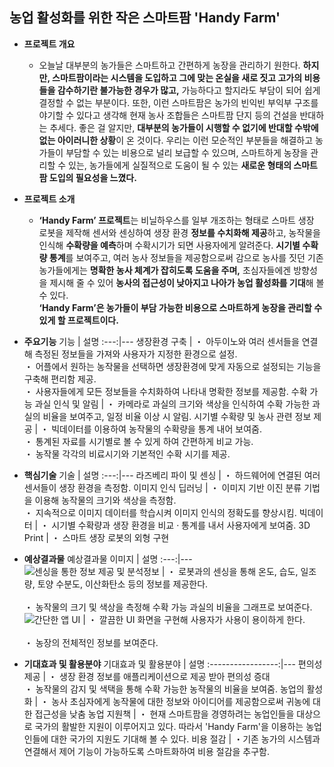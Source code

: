 ## 농업 활성화를 위한 작은 스마트팜 'Handy Farm'

- **프로젝트 개요**
  - 오늘날 대부분의 농가들은 스마트하고 간편하게 농장을 관리하기 원한다.
  **하지만, 스마트팜이라는 시스템을 도입하고 그에 맞는 온실을 새로 짓고 고가의 비용들을 감수하기란 불가능한 경우가 많고,** 가능하다고 할지라도 부담이 되어 쉽게 결정할 수 없는 부분이다.
  또한, 이런 스마트팜은 농가의 빈익빈 부익부 구조를 야기할 수 있다고 생각해 현재 농사 조합들은 스마트팜 단지 등의 건설을 반대하는 추세다.
  좋은 걸 알지만, **대부분의 농가들이 시행할 수 없기에 반대할 수밖에 없는 아이러니한 상황**이 온 것이다.
  우리는 이런 모순적인 부분들을 해결하고 농가들이 부담할 수 있는 비용으로 널리 보급할 수 있으며, 스마트하게 농장을 관리할 수 있는, 농가들에게 실질적으로 도움이 될 수 있는 **새로운 형태의 스마트팜 도입의 필요성을 느꼈다.**
  
- **프로젝트 소개**
  - **‘Handy Farm’ 프로젝트**는 비닐하우스를 일부 개조하는 형태로 스마트 생장 로봇을 제작해 센서와 센싱하여 생장 환경 **정보를 수치화해 제공**하고, 농작물을 인식해 **수확량을 예측**하며
  수확시기가 되면 사용자에게 알려준다. **시기별 수확량 통계**를 보여주고, 여러 농사 정보들을 제공함으로써 감으로 농사를 짓던 기존 농가들에게는 **명확한 농사 체계가 잡히도록 도움을 주며,**
  초심자들에겐 방향성을 제시해 줄 수 있어 **농사의 접근성이 낮아지고 나아가 농업 활성화를 기대**해 볼 수 있다.<br>
  **‘Handy Farm’은 농가들이 부담 가능한 비용으로 스마트하게 농장을 관리할 수 있게 할 프로젝트이다.**
- **주요기능**
  기능 | 설명
  :---:|---
  생장환경 구축 | ・ 아두이노와 여러 센서들을 연결해 측정된 정보들을 가져와 사용자가 지정한 환경으로 설정.<br>・ 어플에서 원하는 농작물을 선택하면 생장환경에 맞게 자동으로 설정되는 기능을 구축해 편리함 제공.<br>・ 사용자들에게 모든 정보들을 수치화하여 나타내 명확한 정보를 제공함.
  수확 가능 과실 인식 및 알림 | ・ 카메라로 과실의 크기와 색상을 인식하여 수확 가능한 과실의 비율을 보여주고, 일정 비율 이상 시 알림.
  시기별 수확량 및 농사 관련 정보 제공 | ・ 빅데이터를 이용하여 농작물의 수확량을 통계 내어 보여줌.<br>・ 통계된 자료를 시기별로 볼 수 있게 하여 간편하게 비교 가능.<br>・ 농작물 각각의 비료시기와 기본적인 수확 시기를 제공.
  
- **핵심기술**
  기술 | 설명
  :---:|---
  라즈베리 파이 및 센싱 | ・ 하드웨어에 연결된 여러 센서들이 생장 환경을 측정함.
  이미지 인식 딥러닝 | ・ 이미지 기반 이진 분류 기법을 이용해 농작물의 크기와 색상을 측정함.<br>・ 지속적으로 이미지 데이터를 학습시켜 이미지 인식의 정확도를 향상시킴.
  빅데이터 | ・ 시기별 수확량과 생장 환경을 비교 · 통계를 내서 사용자에게 보여줌.
  3D Print | ・ 스마트 생장 로봇의 외형 구현
  
- **예상결과물**
  예상결과물 이미지 | 설명
  :---:|---
  ![센싱을 통한 정보 제공 및 분석정보](https://i1.wp.com/sapstoryhub.co.kr/wp-content/uploads/2018/07/from-production-to-sales-smart-farm-digitize-and-automate-everything-5.png?resize=519%2C354&ssl=1) | ・ 로봇과의 센싱을 통해 온도, 습도, 일조량, 토양 수분도, 이산화탄소 등의  정보를 제공한다.<br><br>・ 농작물의 크기 및 색상을 측정해 수확 가능 과실의 비율을 그래프로 보여준다.
  ![간단한 앱 UI](https://www.aitimes.kr/news/photo/201701/7635_7471_733.jpg) | ・ 깔끔한 UI 화면을 구현해 사용자가 사용이 용이하게 한다.<br><br>・ 농장의 전체적인 정보를 보여준다.
  
- **기대효과 및 활용분야**
  기대효과 및 활용분야 | 설명
  :-----------------:|---
  편의성 제공 | ・ 생장 환경 정보를 애플리케이션으로 제공 받아 편의성 증대<br>・ 농작물의 감지 및 색택을 통해 수확 가능한 농작물의 비율을 보여줌.
  농업의 활성화 | ・ 농사 초심자에게 농작물에 대한 정보와 아이디어를 제공함으로써 귀농에 대한 접근성을 낮춤
  농업  지원책 | ・ 현재 스마트팜을 경영하려는 농업인들을 대상으로 국가의 활발한 지원이 이루어지고 있다. 따라서 'Handy Farm'을 이용하는 농업인들에 대한 국가의 지원도 기대해 볼 수 있다.
  비용 절감 | ・기존 농가의 시스템과 연결해서 제어 기능이 가능하도록 스마트화하여 비용 절감을 추구함.
